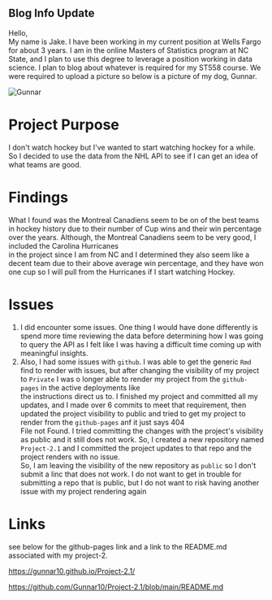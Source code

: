 ## Blog Info Update
Hello,<br>
My name is Jake.  I have been working in my current position at Wells Fargo for about 3 years.  I am in the online Masters of Statistics program at NC State, and I plan to use this degree to leverage a position working in data science.  I plan to blog about whatever is required for my ST558 course.  We were required to upload a picture so below is a picture of my dog, Gunnar.<br>

![Gunnar](https://github.com/Gunnar10/Gunnar10.github.io/assets/143087091/e4de48ec-9e3c-405a-bbca-aae0bd56efdb)

# Project Purpose  
I don't watch hockey but I've wanted to start watching hockey for a while. So I decided to use the data from the NHL API to see if I can get an idea of what teams are good. 

# Findings  

What I found was the Montreal Canadiens seem to be on of the best teams in hockey history due to their number of Cup wins and their win percentage over the years. Although, the Montreal Canadiens seem to be very good, I included the Carolina Hurricanes  
in the project since I am from NC and I determined they also seem like a decent team due to their above average win percentage, and they have won one cup so I will pull from the Hurricanes if I start watching Hockey.  

# Issues  

1. I did encounter some issues.  One thing I would have done differently is spend more time reviewing the data before determining how I was going to query the API as I felt like I was having a difficult time coming up with meaningful insights.  
1. Also, I had some issues with `github`. I was able to get the generic `Rmd` find to render with issues, but after changing the visibility of my project to `Private` I was o longer able to render my project from the `github-pages` in the active deployments like  
the instructions direct us to.  I finished my project and committed all my updates, and I made over 6 commits to meet that requirement, then updated the project visibility to public and tried to get my project to render from the `github-pages` anf it just says 404  
File not Found. I tried committing the changes with the project's visibility as public and it still does not work.  So, I created a new repository named `Project-2.1` and I committed the project updates to that repo and the project renders with no issue.  
So, I am leaving the visibility of the new repository as `public` so I don't submit a linc that does not work. I do not want to get in trouble for submitting a repo that is public, but I do not want to risk having another issue with my project rendering again  

# Links

see below for the github-pages link and a link to the README.md associated with my project-2.  

https://gunnar10.github.io/Project-2.1/  

https://github.com/Gunnar10/Project-2.1/blob/main/README.md
